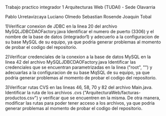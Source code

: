 Trabajo practico integrador 1
Arquitecturas Web (TUDAI) - Sede Olavarria

Pablo Urretavizcaya
Luciano Olmedo
Sebastian Rosende
Joaquin Tobal

1)Verificar conexion de JDBC en la linea 20 del archivo MySQLJDBCDAOFactory.java
Identificar el numero de puerto (3306) y el nombre de la base de datos (integrador1) y adecuerlo a la configuracion de su base MySQL de su equipo, ya que podria generar problemas al momento de probar el codigo del repositorio.

2)Verificar credenciales de la conexion a la base de datos MySQL en la linea 42 del archivo MySQLJDBCDAOFactory.java
Identificar las credenciales que se encuentran parametrizadas en la linea ("root", "") y adecuarlas a la configuracion de su base MqSQL de su equipo, ya que podria generar problemas al momento de probar el codigo del repositorio.

3)Verificar rutas CVS en las lineas 46, 58, 70 y 82 del archivo Main.java.
Identificar la ruta de los archivos .cvs ("ArquitecturaWeb/facturas-productos.csv") y verificar que se encuentren en la misma. De otra manera, modificar las rutas para poder tener acceso a los archivos, ya que podria generar problemas al momento de probar el codigo del repositorio.
